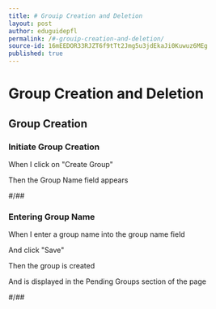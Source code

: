 ```yaml
---
title: # Grouip Creation and Deletion
layout: post
author: eduguidepfl
permalink: /#-grouip-creation-and-deletion/
source-id: 16mEEDOR33RJZT6f9tTt2Jmg5u3jdEkaJi0Kuwuz6MEg
published: true
---
```

# Group Creation and Deletion

## Group Creation

### Initiate Group Creation

When I click on "Create Group"

Then the Group Name field appears

#/##

### Entering Group Name

When I enter a group name into the group name field

And click "Save"

Then the group is created

And is displayed in the Pending Groups section of the page

#/##

